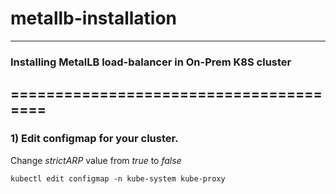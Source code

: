 # metallb-installation
---

### Installing MetalLB load-balancer in On-Prem K8S cluster
=======================================
---
### 1) Edit configmap for your cluster. 


Change *strictARP* value from *true* to *false*
```configmap
kubectl edit configmap -n kube-system kube-proxy 
```

